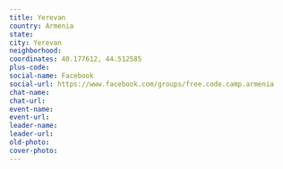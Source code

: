```yaml
---
title: Yerevan
country: Armenia
state: 
city: Yerevan
neighborhood: 
coordinates: 40.177612, 44.512585
plus-code:
social-name: Facebook
social-url: https://www.facebook.com/groups/free.code.camp.armenia
chat-name:
chat-url:
event-name:
event-url:
leader-name:
leader-url:
old-photo: 
cover-photo:
---
```

